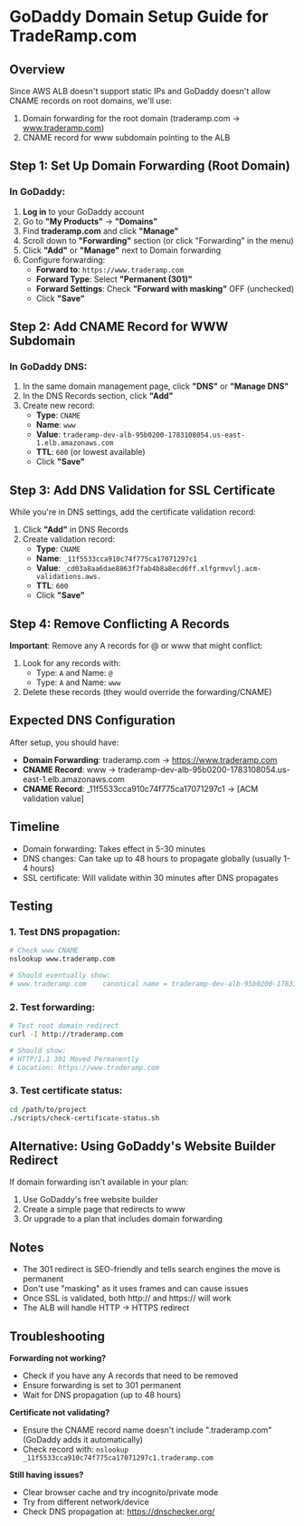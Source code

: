 # GoDaddy Domain Setup Guide for TradeRamp.com

## Overview
Since AWS ALB doesn't support static IPs and GoDaddy doesn't allow CNAME records on root domains, we'll use:
1. Domain forwarding for the root domain (traderamp.com → www.traderamp.com)
2. CNAME record for www subdomain pointing to the ALB

## Step 1: Set Up Domain Forwarding (Root Domain)

### In GoDaddy:
1. **Log in** to your GoDaddy account
2. Go to **"My Products"** → **"Domains"**
3. Find **traderamp.com** and click **"Manage"**
4. Scroll down to **"Forwarding"** section (or click "Forwarding" in the menu)
5. Click **"Add"** or **"Manage"** next to Domain forwarding
6. Configure forwarding:
   - **Forward to**: `https://www.traderamp.com`
   - **Forward Type**: Select **"Permanent (301)"**
   - **Forward Settings**: Check **"Forward with masking"** OFF (unchecked)
   - Click **"Save"**

## Step 2: Add CNAME Record for WWW Subdomain

### In GoDaddy DNS:
1. In the same domain management page, click **"DNS"** or **"Manage DNS"**
2. In the DNS Records section, click **"Add"**
3. Create new record:
   - **Type**: `CNAME`
   - **Name**: `www`
   - **Value**: `traderamp-dev-alb-95b0200-1783108054.us-east-1.elb.amazonaws.com`
   - **TTL**: `600` (or lowest available)
   - Click **"Save"**

## Step 3: Add DNS Validation for SSL Certificate

While you're in DNS settings, add the certificate validation record:
1. Click **"Add"** in DNS Records
2. Create validation record:
   - **Type**: `CNAME`
   - **Name**: `_11f5533cca910c74f775ca17071297c1`
   - **Value**: `_cd03a8aa6dae8863f7fab4b8a8ecd6ff.xlfgrmvvlj.acm-validations.aws.`
   - **TTL**: `600`
   - Click **"Save"**

## Step 4: Remove Conflicting A Records

**Important**: Remove any A records for @ or www that might conflict:
1. Look for any records with:
   - Type: `A` and Name: `@`
   - Type: `A` and Name: `www`
2. Delete these records (they would override the forwarding/CNAME)

## Expected DNS Configuration

After setup, you should have:
- **Domain Forwarding**: traderamp.com → https://www.traderamp.com
- **CNAME Record**: www → traderamp-dev-alb-95b0200-1783108054.us-east-1.elb.amazonaws.com
- **CNAME Record**: _11f5533cca910c74f775ca17071297c1 → [ACM validation value]

## Timeline
- Domain forwarding: Takes effect in 5-30 minutes
- DNS changes: Can take up to 48 hours to propagate globally (usually 1-4 hours)
- SSL certificate: Will validate within 30 minutes after DNS propagates

## Testing

### 1. Test DNS propagation:
```bash
# Check www CNAME
nslookup www.traderamp.com

# Should eventually show:
# www.traderamp.com    canonical name = traderamp-dev-alb-95b0200-1783108054.us-east-1.elb.amazonaws.com
```

### 2. Test forwarding:
```bash
# Test root domain redirect
curl -I http://traderamp.com

# Should show:
# HTTP/1.1 301 Moved Permanently
# Location: https://www.traderamp.com
```

### 3. Test certificate status:
```bash
cd /path/to/project
./scripts/check-certificate-status.sh
```

## Alternative: Using GoDaddy's Website Builder Redirect

If domain forwarding isn't available in your plan:
1. Use GoDaddy's free website builder
2. Create a simple page that redirects to www
3. Or upgrade to a plan that includes domain forwarding

## Notes
- The 301 redirect is SEO-friendly and tells search engines the move is permanent
- Don't use "masking" as it uses frames and can cause issues
- Once SSL is validated, both http:// and https:// will work
- The ALB will handle HTTP → HTTPS redirect

## Troubleshooting

**Forwarding not working?**
- Check if you have any A records that need to be removed
- Ensure forwarding is set to 301 permanent
- Wait for DNS propagation (up to 48 hours)

**Certificate not validating?**
- Ensure the CNAME record name doesn't include ".traderamp.com" (GoDaddy adds it automatically)
- Check record with: `nslookup _11f5533cca910c74f775ca17071297c1.traderamp.com`

**Still having issues?**
- Clear browser cache and try incognito/private mode
- Try from different network/device
- Check DNS propagation at: https://dnschecker.org/